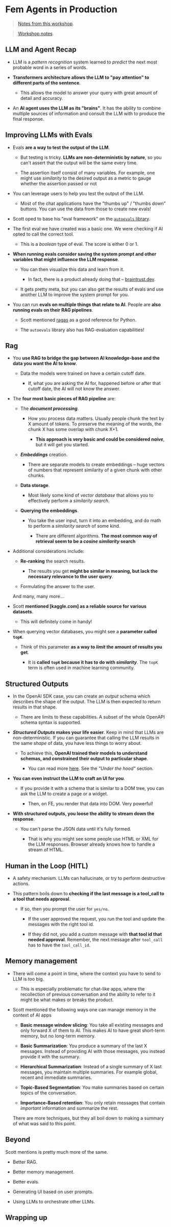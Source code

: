 # Fem Agents in Production

> [Notes from this workshop](https://frontendmasters.com/workshops/advanced-ai-apps/).

> [Workshop notes](https://clumsy-humor-894.notion.site/Agents-in-Production-13754fed51a380da8ca0de6a2361a3a3).

## LLM and Agent Recap

- LLM is a _pattern recognition_ system learned to _predict_ the next most probable word in a series of words.

- **Transformers architecture allows the LLM to "pay attention" to different parts of the sentence**.

  - This allows the model to answer your query with great amount of detail and accuracy.

- An **AI agent uses the LLM as its "brains"**. It has the ability to combine multiple sources of information and consult the LLM with to produce the final response.

## Improving LLMs with Evals

- Evals **are a way to test the output of the LLM**.

  - But testing is tricky. **LLMs are non-deterministic by nature**, so you can't assert that the output will be the same every time.

  - The assertion itself consist of many variables. For example, one might use _similarity_ to the desired output as a metric to gauge whether the assertion passed or not

- You can leverage users to help you test the output of the LLM.

  - Most of the chat applications have the "thumbs up" / "thumbs down" buttons. You can use the data from those to create new evals!

- Scott oped to base his "eval framework" on the [`autoevals` library](https://github.com/braintrustdata/autoevals).

- The first eval we have created was a basic one. We were checking if AI opted to call the correct tool.

  - This is a _boolean_ type of eval. The score is either 0 or 1.

- **When running evals consider saving the system prompt and other variables that might influence the LLM response**.

  - You can then visualize this data and learn from it.

    - In fact, there is a product already doing that – [braintrust.dev](https://www.braintrust.dev/).

  - It gets pretty meta, but you can also get the results of evals and use another LLM to improve the system prompt for you.

- You can run **evals on multiple things that relate to AI**. People are **also running evals on their RAG pipelines**.

  - Scott mentioned [ragas](https://docs.ragas.io/en/stable/) as a good reference for Python.

  - The `autoevals` library also has RAG-evaluation capabilities!

## Rag

- You **use RAG to bridge the gap between AI knowledge-base and the data you want the AI to know**.

  - Data the models were trained on have a certain cutoff date.

    - If, what you are asking the AI for, happened before or after that cutoff date, the AI will not know the answer.

- The **four most basic pieces of RAG pipeline** are:

  - The **_document processing_**.

    - How you process data matters. Usually people chunk the text by X amount of tokens. To preserve the meaning of the words, the chunk X has some overlap with chunk X+1.

      - **This approach is very basic and could be considered _naive_**, but it will get you started.

  - **_Embeddings_** creation.

    - There are separate models to create embeddings – huge vectors of numbers that represent similarity of a given chunk with other chunks.

  - **Data storage**.

    - Most likely some kind of _vector database_ that allows you to effectively perform a _similarity search_.

  - **Querying the embeddings**.

    - You take the user input, turn it into an embedding, and do math to perform a _similarity search_ of some kind.

      - There are different algorithms. **The most common way of retrieval seem to be a _cosine similarity_ search**

- Additional considerations include:

  - **Re-ranking** the search results.

    - The results you get **might be similar in meaning, but lack the necessary relevance to the user query**.

  - Formulating the answer to the user.

  And many, many more...

- Scott **mentioned [kaggle.com] as a reliable source for various datasets**.

  - This will definitely come in handy!

- When querying vector databases, you might see a **parameter called `topK`**.

  - Think of this parameter **as a way to _limit_ the amount of results you get**.

    - It is **called `topK` because it has to do with _similarity_**. The `topK` term is often used in machine learning community.

## Structured Outputs

- In the OpenAI SDK case, you can create an _output_ schema which describes the shape of the output. The LLM is then expected to return results in that shape.

  - There are limits to these capabilities. A subset of the whole OpenAPI schema syntax is supported.

- **_Structured Outputs_ makes your life easier**. Keep in mind that LLMs are non-deterministic. If you can guarantee that calling the LLM results in the same _shape_ of data, you have less things to worry about.

  - To achieve this, **OpenAI trained their models to understand schemas, and constrained their output to particular shape**.

    - You can read more [here](https://openai.com/index/introducing-structured-outputs-in-the-api/). See the _"Under the hood"_ section.

- **You can even instruct the LLM to craft an UI for you**.

  - If you provide it with a schema that is similar to a DOM tree, you can ask the LLM to create a page or a widget.

    - Then, on FE, you render that data into DOM. Very powerful!

- **With structured outputs, you loose the ability to stream down the response**.

  - You can't parse the JSON data until it's fully formed.

    - That is why you might see some people use HTML or XML for the LLM responses. Browser already knows how to handle a stream of HTML.

## Human in the Loop (HITL)

- A safety mechanism. LLMs can hallucinate, or try to perform destructive actions.

- This pattern boils down to **checking if the last message is a tool_call to a tool that needs approval**.

  - If so, then you prompt the user for `yes/no`.

    - If the user approved the request, you run the tool and update the messages with the right tool id.

    - If they did not, you add a custom message with **that tool id that needed approval**. Remember, the next message after `tool_call` has to have the `tool_call_id`.

## Memory management

- There will come a point in time, where the context you have to send to LLM is too big.

  - This is especially problematic for chat-like apps, where the recollection of previous conversation and the ability to refer to it might be what makes or breaks the product.

- Scott mentioned the following ways one can manage memory in the context of AI apps

  - **Basic message window slicing**: You take all existing messages and only forward X of them to AI. This makes AI to have great short-term memory, but no long-term memory.

  - **Basic Summarization**: You produce a summary of the last X messages. Instead of providing AI with those messages, you instead provide it with the summary.

  - **Hierarchical Summarization**: Instead of a single summary of X last messages, you maintain multiple summaries. For example global, recent and immediate summaries.

  - **Topic-Based Segmentation**: You make summaries based on certain topics of the conversation.

  - **Importance-Based retention**: You only retain messages that contain _important_ information and summarize the rest.

  There are more techniques, but they all boil down to making a summary of what was said to this point.

## Beyond

Scott mentions is pretty much more of the same.

- Better RAG.

- Better memory management.

- Better evals.

- Generating UI based on user prompts.

- Using LLMs to orchestrate other LLMs.

## Wrapping up
